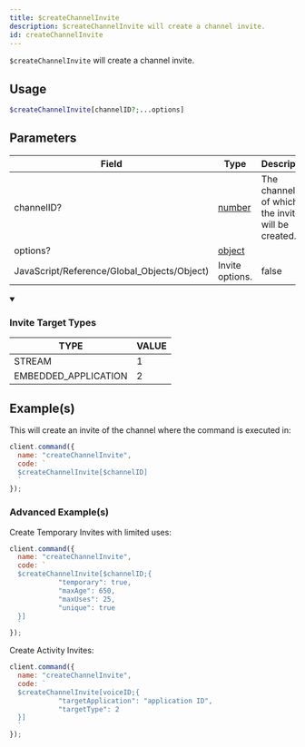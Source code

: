 ```yaml
---
title: $createChannelInvite
description: $createChannelInvite will create a channel invite.
id: createChannelInvite
---
```


`$createChannelInvite` will create a channel invite.

## Usage

```php
$createChannelInvite[channelID?;...options]
```

## Parameters

| Field                                       | Type                                                                                              | Description                                         | Required |
| ------------------------------------------- | ------------------------------------------------------------------------------------------------- | --------------------------------------------------- | :------: |
| channelID?                                  | [number](https://developer.mozilla.org/en-US/docs/Web/JavaScript/Reference/Global_Objects/Number) | The channel ID of which the invite will be created. |  false   |
| options?                                    | [object](https://developer.mozilla.org/en-US/docs/Web/JavaScript/Reference/Global_Objects/Object) |
| JavaScript/Reference/Global_Objects/Object) | Invite options.                                                                                   | false                                               |

<div class="details">
<details open>
  <summary><h3> Invite Target Types </h3></summary>
</details>
<div class="content">

<table>
  <thead>
    <tr>
      <th>TYPE</th>
      <th>VALUE</th>
    </tr>
  </thead>
  <tbody>
    <tr>
      <td>STREAM</td>
      <td>1</td>
    </tr>
    <tr>
      <td>EMBEDDED_APPLICATION</td>
      <td>2</td>
    </tr>
  </tbody>
</table>

  </div>
</div>

## Example(s)

This will create an invite of the channel where the command is executed in:

```javascript
client.command({
  name: "createChannelInvite",
  code: `
  $createChannelInvite[$channelID]
  `
});
```

### Advanced Example(s)

Create Temporary Invites with limited uses:

```javascript
client.command({
  name: "createChannelInvite",
  code: `
  $createChannelInvite[$channelID;{
            "temporary": true,
            "maxAge": 650,
            "maxUses": 25,
            "unique": true
  }]
  `
});
```

Create Activity Invites:

```javascript
client.command({
  name: "createChannelInvite",
  code: `
  $createChannelInvite[voiceID;{
            "targetApplication": "application ID",
            "targetType": 2
  }]
  `
});
```

